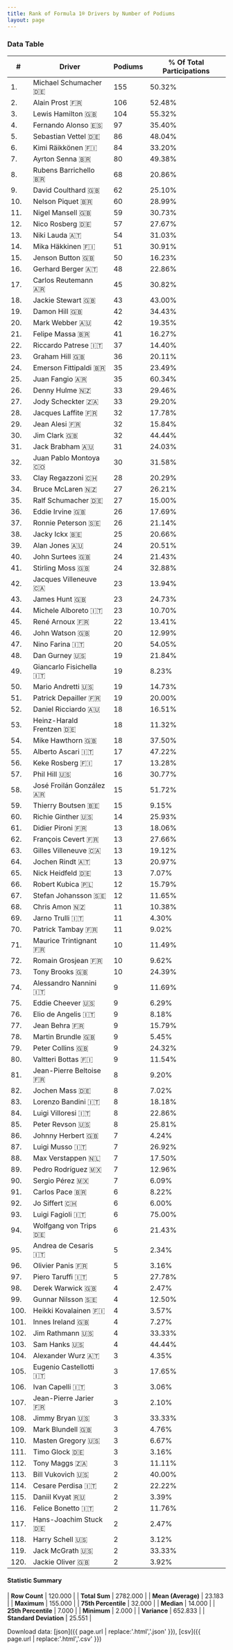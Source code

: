 ```yaml
---
title: Rank of Formula 1® Drivers by Number of Podiums
layout: page
---
```


<canvas id="chart" width="400" height="180"></canvas>
<script>
var data = {
    "datasets": [
        {
            "backgroundColor": [
                "#f3a935",
                "#f3a935",
                "#f3a935",
                "#f3a935",
                "#f3a935",
                "#f3a935",
                "#f3a935",
                "#f3a935",
                "#f3a935",
                "#f3a935",
                "#f3a935",
                "#f3a935",
                "#f3a935",
                "#f3a935",
                "#f3a935",
                "#f3a935",
                "#f3a935",
                "#f3a935",
                "#f3a935",
                "#f3a935",
                "#f3a935",
                "#f3a935",
                "#f3a935",
                "#f3a935",
                "#f3a935",
                "#f3a935",
                "#f3a935",
                "#f3a935",
                "#f3a935",
                "#f3a935",
                "#f3a935",
                "#f3a935",
                "#f3a935",
                "#f3a935",
                "#f3a935",
                "#f3a935",
                "#f3a935",
                "#f3a935",
                "#f3a935",
                "#f3a935",
                "#f3a935",
                "#f3a935",
                "#f3a935",
                "#f3a935",
                "#f3a935",
                "#f3a935",
                "#f3a935",
                "#f3a935",
                "#f3a935",
                "#f3a935",
                "#f3a935",
                "#f3a935",
                "#f3a935",
                "#f3a935",
                "#f3a935",
                "#f3a935",
                "#f3a935",
                "#f3a935",
                "#f3a935",
                "#f3a935",
                "#f3a935",
                "#f3a935",
                "#f3a935",
                "#f3a935",
                "#f3a935",
                "#f3a935",
                "#f3a935",
                "#f3a935",
                "#f3a935",
                "#f3a935",
                "#f3a935",
                "#f3a935",
                "#f3a935",
                "#f3a935",
                "#f3a935",
                "#f3a935",
                "#f3a935",
                "#f3a935",
                "#f3a935",
                "#f3a935",
                "#f3a935",
                "#f3a935",
                "#f3a935",
                "#f3a935",
                "#f3a935",
                "#f3a935",
                "#f3a935",
                "#f3a935",
                "#f3a935",
                "#f3a935",
                "#f3a935",
                "#f3a935",
                "#f3a935",
                "#f3a935",
                "#f3a935",
                "#f3a935",
                "#f3a935",
                "#f3a935",
                "#f3a935",
                "#f3a935",
                "#f3a935",
                "#f3a935",
                "#f3a935",
                "#f3a935",
                "#f3a935",
                "#f3a935",
                "#f3a935",
                "#f3a935",
                "#f3a935",
                "#f3a935",
                "#f3a935",
                "#f3a935",
                "#f3a935",
                "#f3a935",
                "#f3a935",
                "#f3a935",
                "#f3a935",
                "#f3a935",
                "#f3a935",
                "#f3a935"
            ],
            "borderColor": [
                "#f68639",
                "#f68639",
                "#f68639",
                "#f68639",
                "#f68639",
                "#f68639",
                "#f68639",
                "#f68639",
                "#f68639",
                "#f68639",
                "#f68639",
                "#f68639",
                "#f68639",
                "#f68639",
                "#f68639",
                "#f68639",
                "#f68639",
                "#f68639",
                "#f68639",
                "#f68639",
                "#f68639",
                "#f68639",
                "#f68639",
                "#f68639",
                "#f68639",
                "#f68639",
                "#f68639",
                "#f68639",
                "#f68639",
                "#f68639",
                "#f68639",
                "#f68639",
                "#f68639",
                "#f68639",
                "#f68639",
                "#f68639",
                "#f68639",
                "#f68639",
                "#f68639",
                "#f68639",
                "#f68639",
                "#f68639",
                "#f68639",
                "#f68639",
                "#f68639",
                "#f68639",
                "#f68639",
                "#f68639",
                "#f68639",
                "#f68639",
                "#f68639",
                "#f68639",
                "#f68639",
                "#f68639",
                "#f68639",
                "#f68639",
                "#f68639",
                "#f68639",
                "#f68639",
                "#f68639",
                "#f68639",
                "#f68639",
                "#f68639",
                "#f68639",
                "#f68639",
                "#f68639",
                "#f68639",
                "#f68639",
                "#f68639",
                "#f68639",
                "#f68639",
                "#f68639",
                "#f68639",
                "#f68639",
                "#f68639",
                "#f68639",
                "#f68639",
                "#f68639",
                "#f68639",
                "#f68639",
                "#f68639",
                "#f68639",
                "#f68639",
                "#f68639",
                "#f68639",
                "#f68639",
                "#f68639",
                "#f68639",
                "#f68639",
                "#f68639",
                "#f68639",
                "#f68639",
                "#f68639",
                "#f68639",
                "#f68639",
                "#f68639",
                "#f68639",
                "#f68639",
                "#f68639",
                "#f68639",
                "#f68639",
                "#f68639",
                "#f68639",
                "#f68639",
                "#f68639",
                "#f68639",
                "#f68639",
                "#f68639",
                "#f68639",
                "#f68639",
                "#f68639",
                "#f68639",
                "#f68639",
                "#f68639",
                "#f68639",
                "#f68639",
                "#f68639",
                "#f68639",
                "#f68639",
                "#f68639"
            ],
            "borderWidth": 1,
            "data": [
                155.0,
                106.0,
                104.0,
                97.0,
                86.0,
                84.0,
                80.0,
                68.0,
                62.0,
                60.0,
                59.0,
                57.0,
                54.0,
                51.0,
                50.0,
                48.0,
                45.0,
                43.0,
                42.0,
                42.0,
                41.0,
                37.0,
                36.0,
                35.0,
                35.0,
                33.0,
                33.0,
                32.0,
                32.0,
                32.0,
                31.0,
                30.0,
                28.0,
                27.0,
                27.0,
                26.0,
                26.0,
                25.0,
                24.0,
                24.0,
                24.0,
                23.0,
                23.0,
                23.0,
                22.0,
                20.0,
                20.0,
                19.0,
                19.0,
                19.0,
                19.0,
                18.0,
                18.0,
                18.0,
                17.0,
                17.0,
                16.0,
                15.0,
                15.0,
                14.0,
                13.0,
                13.0,
                13.0,
                13.0,
                13.0,
                12.0,
                12.0,
                11.0,
                11.0,
                11.0,
                10.0,
                10.0,
                10.0,
                9.0,
                9.0,
                9.0,
                9.0,
                9.0,
                9.0,
                9.0,
                8.0,
                8.0,
                8.0,
                8.0,
                8.0,
                7.0,
                7.0,
                7.0,
                7.0,
                7.0,
                6.0,
                6.0,
                6.0,
                6.0,
                5.0,
                5.0,
                5.0,
                4.0,
                4.0,
                4.0,
                4.0,
                4.0,
                4.0,
                3.0,
                3.0,
                3.0,
                3.0,
                3.0,
                3.0,
                3.0,
                3.0,
                3.0,
                2.0,
                2.0,
                2.0,
                2.0,
                2.0,
                2.0,
                2.0,
                2.0
            ],
            "label": "Podiums"
        }
    ],
    "labels": [
        "Michael Schumacher",
        "Alain Prost",
        "Lewis Hamilton",
        "Fernando Alonso",
        "Sebastian Vettel",
        "Kimi Räikkönen",
        "Ayrton Senna",
        "Rubens Barrichello",
        "David Coulthard",
        "Nelson Piquet",
        "Nigel Mansell",
        "Nico Rosberg",
        "Niki Lauda",
        "Mika Häkkinen",
        "Jenson Button",
        "Gerhard Berger",
        "Carlos Reutemann",
        "Jackie Stewart",
        "Damon Hill",
        "Mark Webber",
        "Felipe Massa",
        "Riccardo Patrese",
        "Graham Hill",
        "Emerson Fittipaldi",
        "Juan Fangio",
        "Denny Hulme",
        "Jody Scheckter",
        "Jacques Laffite",
        "Jean Alesi",
        "Jim Clark",
        "Jack Brabham",
        "Juan Pablo Montoya",
        "Clay Regazzoni",
        "Bruce McLaren",
        "Ralf Schumacher",
        "Eddie Irvine",
        "Ronnie Peterson",
        "Jacky Ickx",
        "Alan Jones",
        "John Surtees",
        "Stirling Moss",
        "Jacques Villeneuve",
        "James Hunt",
        "Michele Alboreto",
        "René Arnoux",
        "John Watson",
        "Nino Farina",
        "Dan Gurney",
        "Giancarlo Fisichella",
        "Mario Andretti",
        "Patrick Depailler",
        "Daniel Ricciardo",
        "Heinz-Harald Frentzen",
        "Mike Hawthorn",
        "Alberto Ascari",
        "Keke Rosberg",
        "Phil Hill",
        "José Froilán González",
        "Thierry Boutsen",
        "Richie Ginther",
        "Didier Pironi",
        "François Cevert",
        "Gilles Villeneuve",
        "Jochen Rindt",
        "Nick Heidfeld",
        "Robert Kubica",
        "Stefan Johansson",
        "Chris Amon",
        "Jarno Trulli",
        "Patrick Tambay",
        "Maurice Trintignant",
        "Romain Grosjean",
        "Tony Brooks",
        "Alessandro Nannini",
        "Eddie Cheever",
        "Elio de Angelis",
        "Jean Behra",
        "Martin Brundle",
        "Peter Collins",
        "Valtteri Bottas",
        "Jean-Pierre Beltoise",
        "Jochen Mass",
        "Lorenzo Bandini",
        "Luigi Villoresi",
        "Peter Revson",
        "Johnny Herbert",
        "Luigi Musso",
        "Max Verstappen",
        "Pedro Rodríguez",
        "Sergio Pérez",
        "Carlos Pace",
        "Jo Siffert",
        "Luigi Fagioli",
        "Wolfgang von Trips",
        "Andrea de Cesaris",
        "Olivier Panis",
        "Piero Taruffi",
        "Derek Warwick",
        "Gunnar Nilsson",
        "Heikki Kovalainen",
        "Innes Ireland",
        "Jim Rathmann",
        "Sam Hanks",
        "Alexander Wurz",
        "Eugenio Castellotti",
        "Ivan Capelli",
        "Jean-Pierre Jarier",
        "Jimmy Bryan",
        "Mark Blundell",
        "Masten Gregory",
        "Timo Glock",
        "Tony Maggs",
        "Bill Vukovich",
        "Cesare Perdisa",
        "Daniil Kvyat",
        "Felice Bonetto",
        "Hans-Joachim Stuck",
        "Harry Schell",
        "Jack McGrath",
        "Jackie Oliver"
    ]
};
var options = {
  legend: {
    display: false
  },
  scales: {
    xAxes: [{
      ticks: {
        beginAtZero: true,
        maxRotation: 180,
        display: window.innerWidth > 800
      }
    }],
    yAxes: [{
      ticks: {
        beginAtZero: true
      }
    }]
  },
  onResize: function(chart, size) {
    chart.options.scales.xAxes[0].ticks.display = size.width > 800;
  }
};
var chart = new Chart("chart", {
    data: data,
    type: 'bar',
    options: options
});
</script>



### Data Table

| # | Driver | Podiums | % Of Total Participations |
|--|--|--|--|
| 1. | Michael Schumacher 🇩🇪 | 155 | 50.32% |
| 2. | Alain Prost 🇫🇷 | 106 | 52.48% |
| 3. | Lewis Hamilton 🇬🇧 | 104 | 55.32% |
| 4. | Fernando Alonso 🇪🇸 | 97 | 35.40% |
| 5. | Sebastian Vettel 🇩🇪 | 86 | 48.04% |
| 6. | Kimi Räikkönen 🇫🇮 | 84 | 33.20% |
| 7. | Ayrton Senna 🇧🇷 | 80 | 49.38% |
| 8. | Rubens Barrichello 🇧🇷 | 68 | 20.86% |
| 9. | David Coulthard 🇬🇧 | 62 | 25.10% |
| 10. | Nelson Piquet 🇧🇷 | 60 | 28.99% |
| 11. | Nigel Mansell 🇬🇧 | 59 | 30.73% |
| 12. | Nico Rosberg 🇩🇪 | 57 | 27.67% |
| 13. | Niki Lauda 🇦🇹 | 54 | 31.03% |
| 14. | Mika Häkkinen 🇫🇮 | 51 | 30.91% |
| 15. | Jenson Button 🇬🇧 | 50 | 16.23% |
| 16. | Gerhard Berger 🇦🇹 | 48 | 22.86% |
| 17. | Carlos Reutemann 🇦🇷 | 45 | 30.82% |
| 18. | Jackie Stewart 🇬🇧 | 43 | 43.00% |
| 19. | Damon Hill 🇬🇧 | 42 | 34.43% |
| 20. | Mark Webber 🇦🇺 | 42 | 19.35% |
| 21. | Felipe Massa 🇧🇷 | 41 | 16.27% |
| 22. | Riccardo Patrese 🇮🇹 | 37 | 14.40% |
| 23. | Graham Hill 🇬🇧 | 36 | 20.11% |
| 24. | Emerson Fittipaldi 🇧🇷 | 35 | 23.49% |
| 25. | Juan Fangio 🇦🇷 | 35 | 60.34% |
| 26. | Denny Hulme 🇳🇿 | 33 | 29.46% |
| 27. | Jody Scheckter 🇿🇦 | 33 | 29.20% |
| 28. | Jacques Laffite 🇫🇷 | 32 | 17.78% |
| 29. | Jean Alesi 🇫🇷 | 32 | 15.84% |
| 30. | Jim Clark 🇬🇧 | 32 | 44.44% |
| 31. | Jack Brabham 🇦🇺 | 31 | 24.03% |
| 32. | Juan Pablo Montoya 🇨🇴 | 30 | 31.58% |
| 33. | Clay Regazzoni 🇨🇭 | 28 | 20.29% |
| 34. | Bruce McLaren 🇳🇿 | 27 | 26.21% |
| 35. | Ralf Schumacher 🇩🇪 | 27 | 15.00% |
| 36. | Eddie Irvine 🇬🇧 | 26 | 17.69% |
| 37. | Ronnie Peterson 🇸🇪 | 26 | 21.14% |
| 38. | Jacky Ickx 🇧🇪 | 25 | 20.66% |
| 39. | Alan Jones 🇦🇺 | 24 | 20.51% |
| 40. | John Surtees 🇬🇧 | 24 | 21.43% |
| 41. | Stirling Moss 🇬🇧 | 24 | 32.88% |
| 42. | Jacques Villeneuve 🇨🇦 | 23 | 13.94% |
| 43. | James Hunt 🇬🇧 | 23 | 24.73% |
| 44. | Michele Alboreto 🇮🇹 | 23 | 10.70% |
| 45. | René Arnoux 🇫🇷 | 22 | 13.41% |
| 46. | John Watson 🇬🇧 | 20 | 12.99% |
| 47. | Nino Farina 🇮🇹 | 20 | 54.05% |
| 48. | Dan Gurney 🇺🇸 | 19 | 21.84% |
| 49. | Giancarlo Fisichella 🇮🇹 | 19 | 8.23% |
| 50. | Mario Andretti 🇺🇸 | 19 | 14.73% |
| 51. | Patrick Depailler 🇫🇷 | 19 | 20.00% |
| 52. | Daniel Ricciardo 🇦🇺 | 18 | 16.51% |
| 53. | Heinz-Harald Frentzen 🇩🇪 | 18 | 11.32% |
| 54. | Mike Hawthorn 🇬🇧 | 18 | 37.50% |
| 55. | Alberto Ascari 🇮🇹 | 17 | 47.22% |
| 56. | Keke Rosberg 🇫🇮 | 17 | 13.28% |
| 57. | Phil Hill 🇺🇸 | 16 | 30.77% |
| 58. | José Froilán González 🇦🇷 | 15 | 51.72% |
| 59. | Thierry Boutsen 🇧🇪 | 15 | 9.15% |
| 60. | Richie Ginther 🇺🇸 | 14 | 25.93% |
| 61. | Didier Pironi 🇫🇷 | 13 | 18.06% |
| 62. | François Cevert 🇫🇷 | 13 | 27.66% |
| 63. | Gilles Villeneuve 🇨🇦 | 13 | 19.12% |
| 64. | Jochen Rindt 🇦🇹 | 13 | 20.97% |
| 65. | Nick Heidfeld 🇩🇪 | 13 | 7.07% |
| 66. | Robert Kubica 🇵🇱 | 12 | 15.79% |
| 67. | Stefan Johansson 🇸🇪 | 12 | 11.65% |
| 68. | Chris Amon 🇳🇿 | 11 | 10.38% |
| 69. | Jarno Trulli 🇮🇹 | 11 | 4.30% |
| 70. | Patrick Tambay 🇫🇷 | 11 | 9.02% |
| 71. | Maurice Trintignant 🇫🇷 | 10 | 11.49% |
| 72. | Romain Grosjean 🇫🇷 | 10 | 9.62% |
| 73. | Tony Brooks 🇬🇧 | 10 | 24.39% |
| 74. | Alessandro Nannini 🇮🇹 | 9 | 11.69% |
| 75. | Eddie Cheever 🇺🇸 | 9 | 6.29% |
| 76. | Elio de Angelis 🇮🇹 | 9 | 8.18% |
| 77. | Jean Behra 🇫🇷 | 9 | 15.79% |
| 78. | Martin Brundle 🇬🇧 | 9 | 5.45% |
| 79. | Peter Collins 🇬🇧 | 9 | 24.32% |
| 80. | Valtteri Bottas 🇫🇮 | 9 | 11.54% |
| 81. | Jean-Pierre Beltoise 🇫🇷 | 8 | 9.20% |
| 82. | Jochen Mass 🇩🇪 | 8 | 7.02% |
| 83. | Lorenzo Bandini 🇮🇹 | 8 | 18.18% |
| 84. | Luigi Villoresi 🇮🇹 | 8 | 22.86% |
| 85. | Peter Revson 🇺🇸 | 8 | 25.81% |
| 86. | Johnny Herbert 🇬🇧 | 7 | 4.24% |
| 87. | Luigi Musso 🇮🇹 | 7 | 26.92% |
| 88. | Max Verstappen 🇳🇱 | 7 | 17.50% |
| 89. | Pedro Rodríguez 🇲🇽 | 7 | 12.96% |
| 90. | Sergio Pérez 🇲🇽 | 7 | 6.09% |
| 91. | Carlos Pace 🇧🇷 | 6 | 8.22% |
| 92. | Jo Siffert 🇨🇭 | 6 | 6.00% |
| 93. | Luigi Fagioli 🇮🇹 | 6 | 75.00% |
| 94. | Wolfgang von Trips 🇩🇪 | 6 | 21.43% |
| 95. | Andrea de Cesaris 🇮🇹 | 5 | 2.34% |
| 96. | Olivier Panis 🇫🇷 | 5 | 3.16% |
| 97. | Piero Taruffi 🇮🇹 | 5 | 27.78% |
| 98. | Derek Warwick 🇬🇧 | 4 | 2.47% |
| 99. | Gunnar Nilsson 🇸🇪 | 4 | 12.50% |
| 100. | Heikki Kovalainen 🇫🇮 | 4 | 3.57% |
| 101. | Innes Ireland 🇬🇧 | 4 | 7.27% |
| 102. | Jim Rathmann 🇺🇸 | 4 | 33.33% |
| 103. | Sam Hanks 🇺🇸 | 4 | 44.44% |
| 104. | Alexander Wurz 🇦🇹 | 3 | 4.35% |
| 105. | Eugenio Castellotti 🇮🇹 | 3 | 17.65% |
| 106. | Ivan Capelli 🇮🇹 | 3 | 3.06% |
| 107. | Jean-Pierre Jarier 🇫🇷 | 3 | 2.10% |
| 108. | Jimmy Bryan 🇺🇸 | 3 | 33.33% |
| 109. | Mark Blundell 🇬🇧 | 3 | 4.76% |
| 110. | Masten Gregory 🇺🇸 | 3 | 6.67% |
| 111. | Timo Glock 🇩🇪 | 3 | 3.16% |
| 112. | Tony Maggs 🇿🇦 | 3 | 11.11% |
| 113. | Bill Vukovich 🇺🇸 | 2 | 40.00% |
| 114. | Cesare Perdisa 🇮🇹 | 2 | 22.22% |
| 115. | Daniil Kvyat 🇷🇺 | 2 | 3.39% |
| 116. | Felice Bonetto 🇮🇹 | 2 | 11.76% |
| 117. | Hans-Joachim Stuck 🇩🇪 | 2 | 2.47% |
| 118. | Harry Schell 🇺🇸 | 2 | 3.12% |
| 119. | Jack McGrath 🇺🇸 | 2 | 33.33% |
| 120. | Jackie Oliver 🇬🇧 | 2 | 3.92% |

#### Statistic Summary

| **Row Count** | 120.000 |
| **Total Sum** | 2782.000 |
| **Mean (Average)** | 23.183 |
| **Maximum** | 155.000 |
| **75th Percentile** | 32.000 |
| **Median** | 14.000 |
| **25th Percentile** | 7.000 |
| **Minimum** | 2.000 |
| **Variance** | 652.833 |
| **Standard Deviation** | 25.551 |

Download data: [json]({{ page.url | replace:'.html','.json' }}), [csv]({{ page.url | replace:'.html','.csv' }})
